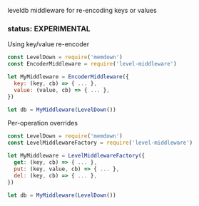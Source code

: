 leveldb middleware for re-encoding keys or values

### status: EXPERIMENTAL

Using key/value re-encoder
```js
const LevelDown = require('memdown')
const EncoderMiddleware = require('level-middleware')

let MyMiddleware = EncoderMiddleware({
  key: (key, cb) => { ... },
  value: (value, cb) => { ... },
})

let db = MyMiddleware(LevelDown())
```

Per-operation overrides
```js
const LevelDown = require('memdown')
const LevelMiddlewareFactory = require('level-middleware')

let MyMiddleware = LevelMiddlewareFactory({
  get: (key, cb) => { ... },
  put: (key, value, cb) => { ... },
  del: (key, cb) => { ... },
})

let db = MyMiddleware(LevelDown())
```